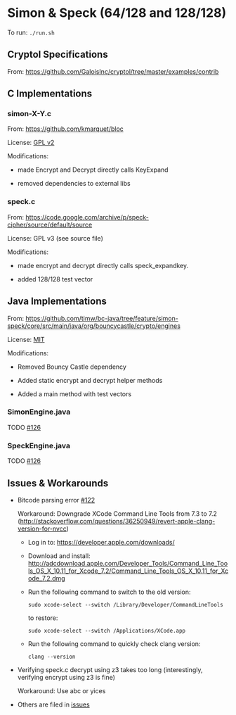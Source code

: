 # Simon & Speck (64/128 and 128/128)

To run: `./run.sh`

## Cryptol Specifications

From: https://github.com/GaloisInc/cryptol/tree/master/examples/contrib

## C Implementations

### simon-X-Y.c

From: https://github.com/kmarquet/bloc

License: [GPL v2](https://github.com/kmarquet/bloc/blob/master/LICENSE)

Modifications:

* made Encrypt and Decrypt directly calls KeyExpand

* removed dependencies to external libs

### speck.c

From: https://code.google.com/archive/p/speck-cipher/source/default/source

License: GPL v3 (see source file)

Modifications:

* made encrypt and decrypt directly calls speck_expandkey.

* added 128/128 test vector


## Java Implementations

From: https://github.com/timw/bc-java/tree/feature/simon-speck/core/src/main/java/org/bouncycastle/crypto/engines

License: [MIT](https://github.com/timw/bc-java/blob/feature/simon-speck/LICENSE.html)

Modifications:
 
* Removed Bouncy Castle dependency

* Added static encrypt and decrypt helper methods

* Added a main method with test vectors
 

### SimonEngine.java

TODO [#126](https://github.com/GaloisInc/saw-script/issues/126)


### SpeckEngine.java

TODO [#126](https://github.com/GaloisInc/saw-script/issues/126)


## Issues & Workarounds

* Bitcode parsing error [#122](https://github.com/GaloisInc/saw-script/issues/122)

  Workaround: Downgrade XCode Command Line Tools from 7.3 to 7.2
              (http://stackoverflow.com/questions/36250949/revert-apple-clang-version-for-nvcc)

  - Log in to: https://developer.apple.com/downloads/ 
  
  - Download and install: http://adcdownload.apple.com/Developer_Tools/Command_Line_Tools_OS_X_10.11_for_Xcode_7.2/Command_Line_Tools_OS_X_10.11_for_Xcode_7.2.dmg
  
  - Run the following command to switch to the old version: 
  
    ```sudo xcode-select --switch /Library/Developer/CommandLineTools```

    to restore:
    
    ```sudo xcode-select --switch /Applications/XCode.app```
    
  - Run the following command to quickly check clang version: 
  
    ```clang --version```

* Verifying speck.c decrypt using z3 takes too long (interestingly, verifying encrypt using z3 is fine)

  Workaround: Use abc or yices

* Others are filed in [issues](https://github.com/GaloisInc/saw-script/issues/)
